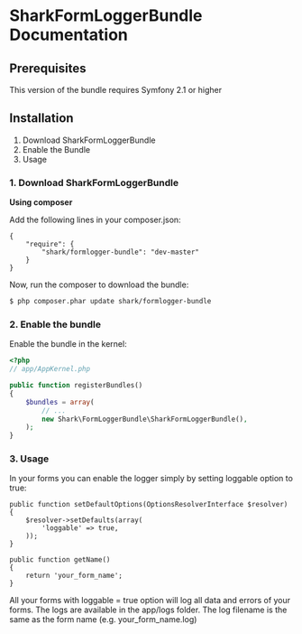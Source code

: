 SharkFormLoggerBundle Documentation
=====================================

## Prerequisites

This version of the bundle requires Symfony 2.1 or higher

## Installation

1. Download SharkFormLoggerBundle
2. Enable the Bundle
3. Usage

### 1. Download SharkFormLoggerBundle

**Using composer**

Add the following lines in your composer.json:

```
{
    "require": {
        "shark/formlogger-bundle": "dev-master"
    }
}

```

Now, run the composer to download the bundle:

``` bash
$ php composer.phar update shark/formlogger-bundle
```

### 2. Enable the bundle

Enable the bundle in the kernel:

``` php
<?php
// app/AppKernel.php

public function registerBundles()
{
    $bundles = array(
        // ...
        new Shark\FormLoggerBundle\SharkFormLoggerBundle(),
    );
}
```

### 3. Usage

In your forms you can enable the logger simply by setting loggable option to true:

```
public function setDefaultOptions(OptionsResolverInterface $resolver)
{
    $resolver->setDefaults(array(
        'loggable' => true,
    ));
}

public function getName()
{
    return 'your_form_name';
}

```

All your forms with loggable = true option will log all data and errors of your forms.
The logs are available in the app/logs folder. The log filename is the same as the form name (e.g. your_form_name.log)
